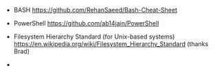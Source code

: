 - BASH
	https://github.com/RehanSaeed/Bash-Cheat-Sheet
	
- PowerShell
	https://github.com/ab14jain/PowerShell
  
- Filesystem Hierarchy Standard (for Unix-based systems)
	https://en.wikipedia.org/wiki/Filesystem_Hierarchy_Standard (thanks Brad)
  
- 